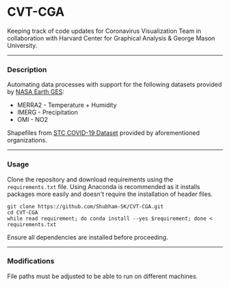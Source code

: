 # CVT-CGA
Keeping track of code updates for Coronavirus Visualization Team in collaboration with Harvard Center for Graphical Analysis & George Mason University. 
___

### Description
Automating data processes with support for the following datasets provided by [NASA Earth GES](https://earthdata.nasa.gov/):
<ul>
  <li>MERRA2 - Temperature + Humidity</li>
  <li>IMERG - Precipitation</li>
  <li>OMI - NO2</li>
</ul>

Shapefiles from [STC COVID-19 Dataset](https://github.com/stccenter/COVID-19-Data) provided by aforementioned organizations. 

___
### Usage
Clone the repository and download requirements using the `requirements.txt` file. Using Anaconda is recommended as it installs packages more easily and doesn't require the installation of header files.

```
git clone https://github.com/Shubham-SK/CVT-CGA.git
cd CVT-CGA
while read requirement; do conda install --yes $requirement; done < requirements.txt
```

Ensure all dependencies are installed before proceeding.

--- 
### Modifications
File paths must be adjusted to be able to run on different machines.
